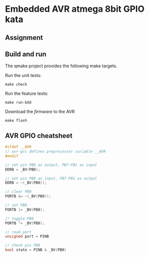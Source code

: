 # Embedded AVR atmega 8bit GPIO kata

## Assignment



## Build and run

The qmake project provides the following make targets.

Run the unit tests:
```
make check
```

Run the feature tests:
```
make run-bdd
```

Download the _firmware_ to the AVR
```
make flash
```

## AVR GPIO cheatsheet

```cpp
#ifdef __AVR
// avr-gcc defines preprocessor variable __AVR
#endif

// set pin PB0 as output, PB7-PB1 as input
DDRB = _BV(PB0);

// set pin PB0 as input, PB7-PB1 as output
DDRB = ~(_BV(PB0));

// clear PB0
PORTB &= ~(_BV(PB0));

// set PB0
PORTB |= _BV(PB0);

// toggle PB0
PORTB ^= _BV(PB0);

// read port
unsigned port = PINB

// check pin PB0
bool state = PINB & _BV(PB0)
```

